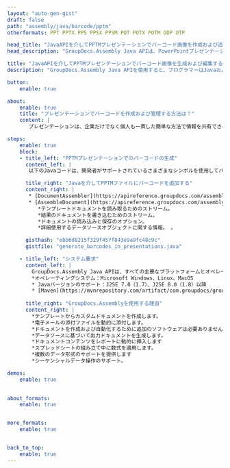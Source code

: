 ```yaml
---
layout: "auto-gen-gist"
draft: false
path: "assembly/java/barcode/pptm"
otherformats: PPT PPTX PPS PPSX PPSM POT POTX POTM ODP OTP 

head_title: "JavaAPIを介してPPTMプレゼンテーションでバーコード画像を作成および追加する"
head_description: "GroupDocs.Assembly Java APIは、PowerPointプレゼンテーション（PPT、PPTX、PPTM、PPS、PPSX、PPSM、POT、およびODP）ファイル内でのバーコード画像の作成と追加をサポートします."

title: "JavaAPIを介してPPTMプレゼンテーションでバーコード画像を生成および編集する"
description: "GroupDocs.Assembly Java APIを使用すると、プログラマーはJavaおよびJSPアプリ内のPPTM PowerPointプレゼンテーションでバーコード画像を生成、編集、および挿入できます。."

button:
    enable: true

about:
    enable: true
    title: "プレゼンテーションでバーコードを作成および管理する方法は？"
    content: |
       プレゼンテーションは、企業だけでなく個人も一貫した簡単な方法で情報を共有できる優れたコミュニケーション手段です。バーコードは現在、製品の識別、自動車部品の追跡、在庫および在庫管理など、いくつかの重要なタスクを管理するために世界中で非常に一般的に使用されています。 GroupDocs.Assembly Java APIを使用すると、ソフトウェアプログラマーは、わずか数行のコードでプレゼンテーションドキュメント内にバーコードを簡単に作成して挿入できます。 PPT、PPTX、PPTM、PPS、PPSX、PPSM、POT、POTX、POTM、ODPなどのいくつかのプレゼンテーションファイル形式をサポートしています。サードパーティのアプリケーションやMicrosoftOfficeをデバイスにインストールせずにアプリケーションを実行できるようにすることで、開発者の作業が容易になります。前景色と後色の設定、フォント設定、バーコード画像のスケーリング、バーコードテキストの調整、バーコード画像の解像度の設定など、プレゼンテーションのスライドでバーコードをカスタマイズするためのいくつかの高度な機能をサポートしています。 

steps:
    enable: true
    block:
    - title_left: "PPTMプレゼンテーションでのバーコードの生成"
      content_left: |
       以下のJavaコードは、開発者がサポートされているさまざまなシンボルを使用してバーコードイメージを生成し、非常に少ない労力とコストでMicrosoft PowerPointPPTMプレゼンテーションスライドに追加する方法を説明しています。 

      title_right: "Javaを介してPPTMファイルにバーコードを追加する"
      content_right: |
       * [DocumentAssembler](https://apireference.groupdocs.com/assembly/java/com.groupdocs.assembly/DocumentAssembler）のインスタンスを作成します 
       * [AssembleDocument](https://apireference.groupdocs.com/assembly/java/com.groupdocs.assembly/DocumentAssembler#assembleDocument-java.io.InputStream-java.io.OutputStream-com.groupdocs.assembly.DataSourceInfo) を呼び出します。次のパラメータを使用するメソッド
          *テンプレートドキュメントを読み取るためのストリーム。
          *結果のドキュメントを書き込むためのストリーム。
          *ドキュメントの読み込みと保存のオプション。
          *詳細使用するデータソースオブジェクトに関する情報。 。

      gisthash: "ebb6d8215f329f457f843e9a9fc48c9c"
      gistfile: "generate_barcodes_in_presentations.java"

    - title_left: "システム要求"
      content_left: |
        GroupDocs.Assembly Java APIは、すべての主要なプラットフォームとオペレーティングシステムでサポートされています。 Microsoft Word、Excel、PowerPoint、Outlook、OpenOffice、その他50以上の形式でドキュメントを生成できます。完全なシステム要件ガイドについては、[システム要件](https://docs.groupdocs.com/assembly/java/system-requirements/）にアクセスしてください。以下のコードを実行する前に、次の前提条件がインストールされていることを確認してください。システム：
        *オペレーティングシステム：Microsoft Windows、Linux、MacOS
        * Javaバージョンのサポート：J2SE 7.0（1.7）、J2SE 8.0（1.8）以降
        * [Maven](https://mvnrepository.com/artifact/com.groupdocs/groupdocs-assembly/）から最新バージョンのGroupDocs.AssemblyJavaAPIを入手します。
        
      title_right: "GroupDocs.Assemblyを使用する理由"
      content_right: |
        *テンプレートからカスタムドキュメントを作成します。
        *電子メールの添付ファイルを動的に添付します。
        *ドキュメントを作成および自動化するために追加のソフトウェアは必要ありません。
        *データソースに基づいて出力ドキュメントを生成します。
        *ドキュメントコンテンツをレポートに動的に挿入します
        *スプレッドシートの組み立て中に数式を適用します。
        *複数のデータ形式のサポートを提供します
        *シーケンシャルデータ操作のサポート。 

demos:
    enable: true
        

about_formats:
    enable: true


more_formats:
    enable: true


back_to_top:
    enable: true
---
```

